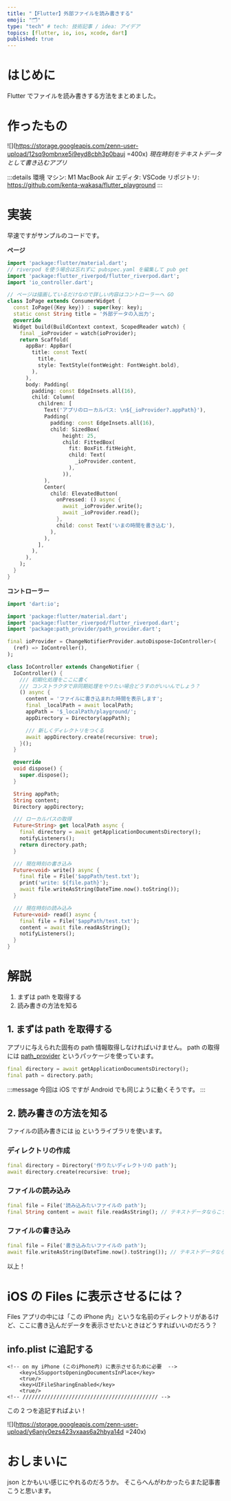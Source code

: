 ```yaml
---
title: "【Flutter】外部ファイルを読み書きする"
emoji: "🗂"
type: "tech" # tech: 技術記事 / idea: アイデア
topics: [flutter, io, ios, xcode, dart]
published: true
---
```


# はじめに

Flutter でファイルを読み書きする方法をまとめました。

# 作ったもの

![](https://storage.googleapis.com/zenn-user-upload/12sq9ombnxe5i9eyd8cbh3p0bauj =400x)
_現在時刻をテキストデータとして書き込むアプリ_

:::details 環境
マシン: M1 MacBook Air
エディタ: VSCode
リポジトリ: https://github.com/kenta-wakasa/flutter_playground
:::

# 実装

早速ですがサンプルのコードです。

**ページ**

```dart:io_page.dart
import 'package:flutter/material.dart';
// riverpod を使う場合は忘れずに pubspec.yaml を編集して pub get
import 'package:flutter_riverpod/flutter_riverpod.dart';
import 'io_controller.dart';

// ページは描画しているだけなので詳しい内容はコントローラーへ GO
class IoPage extends ConsumerWidget {
  const IoPage({Key key}) : super(key: key);
  static const String title = '外部データの入出力';
  @override
  Widget build(BuildContext context, ScopedReader watch) {
    final _ioProvider = watch(ioProvider);
    return Scaffold(
      appBar: AppBar(
        title: const Text(
          title,
          style: TextStyle(fontWeight: FontWeight.bold),
        ),
      ),
      body: Padding(
        padding: const EdgeInsets.all(16),
        child: Column(
          children: [
            Text('アプリのローカルパス: \n${_ioProvider?.appPath}'),
            Padding(
              padding: const EdgeInsets.all(16),
              child: SizedBox(
                  height: 25,
                  child: FittedBox(
                    fit: BoxFit.fitHeight,
                    child: Text(
                      _ioProvider.content,
                    ),
                  )),
            ),
            Center(
              child: ElevatedButton(
                onPressed: () async {
                  await _ioProvider.write();
                  await _ioProvider.read();
                },
                child: const Text('いまの時間を書き込む'),
              ),
            ),
          ],
        ),
      ),
    );
  }
}
```

**コントローラー**

```dart:io_controller.dart
import 'dart:io';

import 'package:flutter/material.dart';
import 'package:flutter_riverpod/flutter_riverpod.dart';
import 'package:path_provider/path_provider.dart';

final ioProvider = ChangeNotifierProvider.autoDispose<IoController>(
  (ref) => IoController(),
);

class IoController extends ChangeNotifier {
  IoController() {
    /// 初期化処理をここに書く
    /// コンストラクタで非同期処理をやりたい場合どうすのがいいんでしょう？
    () async {
      content = 'ファイルに書き込まれた時間を表示します';
      final _localPath = await localPath;
      appPath = '$_localPath/playground/';
      appDirectory = Directory(appPath);

      /// 新しくディレクトリをつくる
      await appDirectory.create(recursive: true);
    }();
  }

  @override
  void dispose() {
    super.dispose();
  }

  String appPath;
  String content;
  Directory appDirectory;

  /// ローカルパスの取得
  Future<String> get localPath async {
    final directory = await getApplicationDocumentsDirectory();
    notifyListeners();
    return directory.path;
  }

  /// 現在時刻の書き込み
  Future<void> write() async {
    final file = File('$appPath/test.txt');
    print('write: ${file.path}');
    await file.writeAsString(DateTime.now().toString());
  }

  /// 現在時刻の読み込み
  Future<void> read() async {
    final file = File('$appPath/test.txt');
    content = await file.readAsString();
    notifyListeners();
  }
}
```

# 解説

1. まずは path を取得する
1. 読み書きの方法を知る

## 1. まずは path を取得する

アプリに与えられた固有の path 情報取得しなければいけません。
path の取得には [path_provider](https://pub.dev/packages/path_provider) というパッケージを使っています。

```dart
final directory = await getApplicationDocumentsDirectory();
final path = directory.path;
```

:::message
今回は iOS ですが Android でも同じように動くそうです。
:::

## 2. 読み書きの方法を知る

ファイルの読み書きには [io](https://api.dart.dev/stable/2.10.4/dart-io/dart-io-library.html) というライブラリを使います。

### ディレクトリの作成

```dart
final directory = Directory('作りたいディレクトリの path');
await directory.create(recursive: true);
```

### ファイルの読み込み

```dart
final file = File('読み込みたいファイルの path');
final String content = await file.readAsString(); // テキストデータならこう書く
```

### ファイルの書き込み

```dart
final file = File('書き込みたいファイルの path');
await file.writeAsString(DateTime.now().toString()); // テキストデータならこう書く
```

以上！

# iOS の Files に表示させるには？

Files アプリの中には「この iPhone 内」というな名前のディレクトリがあるけど、ここに書き込んだデータを表示させたいときはどうすればいいのだろう？

## info.plist に追記する

```xml:info.plist
<!-- on my iPhone (このiPhone内) に表示させるために必要  -->
    <key>LSSupportsOpeningDocumentsInPlace</key>
    <true/>
    <key>UIFileSharingEnabled</key>
    <true/>
<!-- //////////////////////////////////////////// -->
```

この 2 つを追記すればよい！

![](https://storage.googleapis.com/zenn-user-upload/y6anjv0ezs423vxaas6a2hbya14d =240x)

# おしまいに

json とかもいい感じにやれるのだろうか。
そこらへんがわかったらまた記事書こうと思います。
